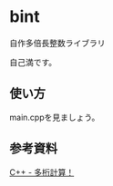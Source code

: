 # bint
自作多倍長整数ライブラリ

自己満です。

## 使い方
main.cppを見ましょう。

## 参考資料
[C++ - 多桁計算！](https://www.mk-mode.com/blog/2013/03/18/cpp-calc-big-digits/) <br>
